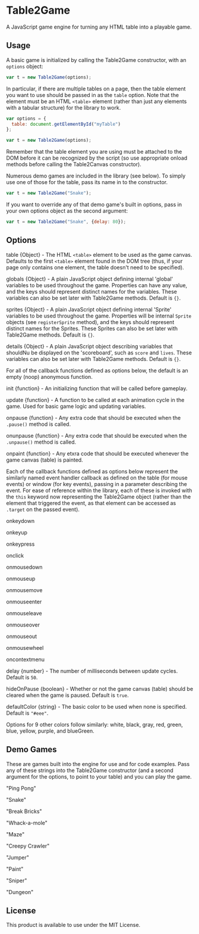 # Table2Game
A JavaScript game engine for turning any HTML table into a playable game.

## Usage

A basic game is initialized by calling the Table2Game constructor, with an `options` object:

```javascript
var t = new Table2Game(options);
```

In particular, if there are multiple tables on a page, then the table element you want to use should be passed in as the `table` option. Note that the element must be an HTML `<table>` element (rather than just any elements with a tabular structure) for the library to work.

```javascript
var options = {
  table: document.getElementById("myTable")
};

var t = new Table2Game(options);
```

Remember that the table element you are using must be attached to the DOM before it can be recognized by the script (so use appropriate onload methods before calling the Table2Canvas constructor).

Numerous demo games are included in the library (see below). To simply use one of those for the table, pass its name in to the constructor.

```javascript
var t = new Table2Game("Snake");
```

If you want to override any of that demo game's built in options, pass in your own options object as the second argument:

```javascript
var t = new Table2Game("Snake", {delay: 80});
```

## Options

table {Object} - The HTML `<table>` element to be used as the game canvas. Defaults to the first `<table>` element found in the DOM tree (thus, if your page only contains one element, the table doesn't need to be specified).

globals {Object} - A plain JavaScript object defining internal 'global' variables to be used throughout the game. Properties can have any value, and the keys should represent distinct names for the variables. These variables can also be set later with Table2Game methods. Default is `{}`.

sprites {Object} - A plain JavaScript object defining internal 'Sprite' variables to be used throughout the game. Properties will be internal `Sprite` objects (see `registerSprite` method), and the keys should represent distinct names for the Sprites. These Sprites can also be set later with Table2Game methods. Default is `{}`.

details {Object} - A plain JavaScript object describing variables that shouldNu be displayed on the 'scoreboard', such as `score` and `lives`. These variables can also be set later with Table2Game methods. Default is `{}`.

For all of the callback functions defined as options below, the default is an empty (noop) anonymous function.

init {function} - An initializing function that will be called before gameplay.

update {function} - A function to be called at each animation cycle in the game. Used for basic game logic and updating variables.

onpause {function} - Any extra code that should be executed when the `.pause()` method is called.

onunpause {function} - Any extra code that should be executed when the `.unpause()` method is called.

onpaint {function} - Any etxra code that should be executed whenever the game canvas (table) is painted.

Each of the callback functions defined as options below represent the similarly named event handler callback as defined on the table (for mouse events) or window (for key events), passing in a parameter describing the event. For ease of reference within the library, each of these is invoked with the `this` keyword now representing the Table2Game object (rather than the element that triggered the event, as that element can be accessed as `.target` on the passed event).

onkeydown

onkeyup

onkeypress

onclick

onmousedown

onmouseup

onmousemove

onmouseenter

onmouseleave

onmouseover

onmouseout

onmousewheel

oncontextmenu

delay {number} - The number of milliseconds between update cycles. Default is `50`.

hideOnPause {boolean} - Whether or not the game canvas (table) should be cleared when the game is paused. Default is `true`.

defaultColor {string} - The basic color to be used when none is specified. Default is `"#eee"`.

Options for 9 other colors follow similarly: white, black, gray, red, green, blue, yellow, purple, and blueGreen.

## Demo Games

These are games built into the engine for use and for code examples. Pass any of these strings into the Table2Game constructor (and a second argument for the options, to point to your table) and you can play the game.

"Ping Pong"

"Snake"

"Break Bricks"

"Whack-a-mole"

"Maze"

"Creepy Crawler"

"Jumper"

"Paint"

"Sniper"

"Dungeon"

## License

This product is available to use under the MIT License.
